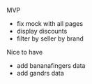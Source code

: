 MVP
- fix mock with all pages
- display discounts
- filter by seller by brand

Nice to have
- add bananafingers data
- add gandrs data